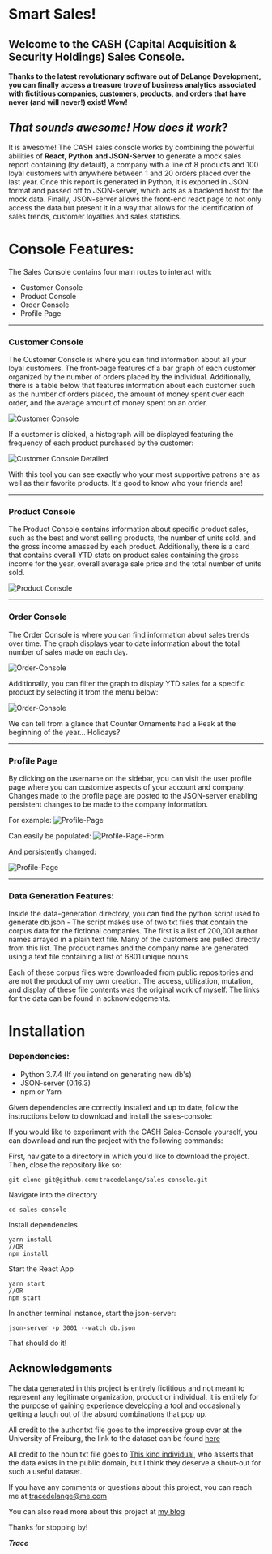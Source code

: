 # Smart Sales!

## Welcome to the CASH (Capital Acquisition & Security Holdings) Sales Console.

**Thanks to the latest revolutionary software out of DeLange Development, you can finally access a treasure trove of business analytics associated with fictitious companies, customers, products, and orders that have never (and will never!) exist! Wow!**



## *That sounds awesome! How does it work*?
It is awesome! The CASH sales console works by combining the powerful abilities of **React, Python and JSON-Server** to generate a mock sales report containing (by default), a company with a line of 8 products and 100 loyal customers with anywhere between 1 and 20 orders placed over the last year. Once this report is generated in Python, it is exported in JSON format and passed off to JSON-server, which acts as a backend host for the mock data. Finally, JSON-server allows the front-end react page to not only access the data but present it in a way that allows for the identification of sales trends, customer loyalties and sales statistics. 

# **Console Features**:

The Sales Console contains four main routes to interact with:
- Customer Console
- Product Console
- Order Console
- Profile Page
---
### **Customer Console**

The Customer Console is where you can find information about all your loyal customers. The front-page features of a bar graph of each customer organized by the number of orders placed by the individual. Additionally, there is a table below that features information about each customer such as the number of orders placed, the amount of money spent over each order, and the average amount of money spent on an order. 

![Customer Console](./src/assets/readme-images/customer-console.png)

If a customer is clicked, a histograph will be displayed featuring the frequency of each product purchased by the customer:

![Customer Console Detailed](./src/assets/readme-images/customer-console-details.png)

With this tool you can see exactly who your most supportive patrons are as well as their favorite products. It's good to know who your friends are!

 ---
### **Product Console**
The Product Console contains information about specific product sales, such as the best and worst selling products, the number of units sold, and the gross income amassed by each product. Additionally, there is a card that contains overall YTD stats on product sales containing the gross income for the year, overall average sale price and the total number of units sold. 

![Product Console](./src/assets/readme-images/product-console.png)

---
### **Order Console**
The Order Console is where you can find information about sales trends over time. The graph displays year to date information about the total number of sales made on each day. 

![Order-Console](./src/assets/readme-images/order-console.png)

Additionally, you can filter the graph to display YTD sales for a specific product by selecting it from the menu below:

![Order-Console](./src/assets/readme-images/order-console-details.png)

We can tell from a glance that Counter Ornaments had a Peak at the beginning of the year... Holidays?

---
### **Profile Page**

By clicking on the username on the sidebar, you can visit the user profile page where you can customize aspects of your account and company. Changes made to the profile page are posted to the JSON-server enabling persistent changes to be made to the company information. 

For example:
![Profile-Page](./src/assets/readme-images/profile-page.png)

Can easily be populated:
![Profile-Page-Form](./src/assets/readme-images/profile-page-form-filled.png)

And persistently changed:

![Profile-Page](./src/assets/readme-images/profile-page-changed.png)

---

### **Data Generation Features:**

Inside the data-generation directory, you can find the python script used to generate db.json - The script makes use of two txt files that contain the corpus data for the fictional companies. The first is a list of 200,001 author names arrayed in a plain text file. Many of the customers are pulled directly from this list. The product names and the company name are generated using a text file containing a list of 6801 unique nouns. 

Each of these corpus files were downloaded from public repositories and are not the product of my own creation. The access, utilization, mutation, and display of these file contents was the original work of myself. The links for the data can be found in acknowledgements.


# Installation

### Dependencies:
- Python 3.7.4 (If you intend on generating new db's)
- JSON-server (0.16.3)
- npm or Yarn

Given dependencies are correctly installed and up to date, follow the instructions below to download and install the sales-console: 

If you would like to experiment with the CASH Sales-Console yourself, you can download and run the project with the following commands:

First, navigate to a directory in which you'd like to download the project. Then, close the repository like so:

    git clone git@github.com:tracedelange/sales-console.git

Navigate into the directory 

    cd sales-console

Install dependencies

    yarn install
    //OR
    npm install

Start the React App

    yarn start
    //OR
    npm start

In another terminal instance, start the json-server:

    json-server -p 3001 --watch db.json

That should do it!

## **Acknowledgements**

The data generated in this project is entirely fictitious and not meant to represent any legitimate organization, product or individual, it is entirely for the purpose of gaining experience developing a tool and occasionally getting a laugh out of the absurd combinations that pop up.

All credit to the author.txt file goes to the impressive group over at the University of Freiburg, the link to the dataset can be found [here](http://www2.informatik.uni-freiburg.de/~cziegler/BX/)

All credit to the noun.txt file goes to [This kind individual](http://www.desiquintans.com/nounlist), who asserts that the data exists in the public domain, but I think they deserve a shout-out for such a useful dataset. 

If you have any comments or questions about this project, you can reach me at tracedelange@me.com

You can also read more about this project at [my blog](https://tracedelange.github.io/)

Thanks for stopping by! 

***Trace***


